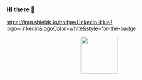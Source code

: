 ### Hi there 👋

<!--
**simahsnd/simahsnd** is a ✨ _special_ ✨ repository because its `README.md` (this file) appears on your GitHub profile.

Here are some ideas to get you started:

- 🔭 I’m currently working on ...
- 🌱 I’m currently learning ...
- 👯 I’m looking to collaborate on ...
- 🤔 I’m looking for help with ...
- 💬 Ask me about ...
- 📫 How to reach me: ...
- 😄 Pronouns: ...
- ⚡ Fun fact: ...
-->
https://img.shields.io/badge/LinkedIn-blue?logo=linkedin&logoColor=white&style=for-the-badge
<div id="header" align="center">
  <img src="https://media1.giphy.com/media/M9gbBd9nbDrOTu1Mqx/giphy.gif?cid=790b7611c0369afb2c8e9478b5337cb4a841bf6c8e85af39&rid=giphy.gif&ct=s" width="100"/>
</div>

